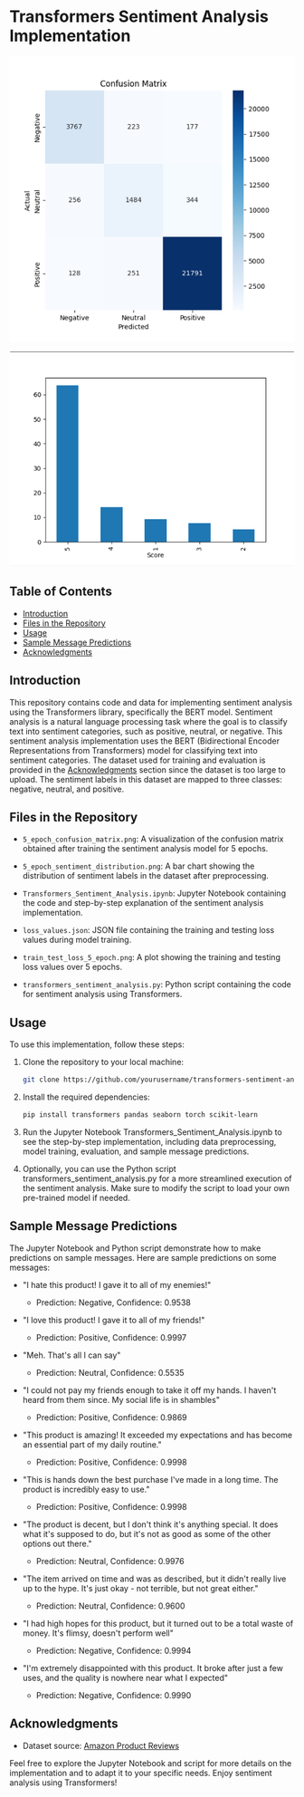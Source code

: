 # Transformers Sentiment Analysis Implementation

![Confusion Matrix](5_epoch_confusion_matrix.png)

![Sentiment Distribution](5_epoch_sentiment_distribution.png)

## Table of Contents

- [Introduction](#introduction)
- [Files in the Repository](#files-in-the-repository)
- [Usage](#usage)
- [Sample Message Predictions](#sample-message-predictions)
- [Acknowledgments](#acknowledgments)

## Introduction
This repository contains code and data for implementing sentiment analysis using the Transformers library, specifically the BERT model. Sentiment analysis is a natural language processing task where the goal is to classify text into sentiment categories, such as positive, neutral, or negative. This sentiment analysis implementation uses the BERT (Bidirectional Encoder Representations from Transformers) model for classifying text into sentiment categories. The dataset used for training and evaluation is provided in the [Acknowledgments](#acknowledgments) section since the dataset is too large to upload. The sentiment labels in this dataset are mapped to three classes: negative, neutral, and positive.

## Files in the Repository

- `5_epoch_confusion_matrix.png`: A visualization of the confusion matrix obtained after training the sentiment analysis model for 5 epochs.

- `5_epoch_sentiment_distribution.png`: A bar chart showing the distribution of sentiment labels in the dataset after preprocessing.

- `Transformers_Sentiment_Analysis.ipynb`: Jupyter Notebook containing the code and step-by-step explanation of the sentiment analysis implementation.

- `loss_values.json`: JSON file containing the training and testing loss values during model training.

- `train_test_loss_5_epoch.png`: A plot showing the training and testing loss values over 5 epochs.

- `transformers_sentiment_analysis.py`: Python script containing the code for sentiment analysis using Transformers.

## Usage

To use this implementation, follow these steps:

1. Clone the repository to your local machine:

   ```bash
   git clone https://github.com/yourusername/transformers-sentiment-analysis.git

2. Install the required dependencies:

   ```bash
   pip install transformers pandas seaborn torch scikit-learn

3.  Run the Jupyter Notebook Transformers_Sentiment_Analysis.ipynb to see the step-by-step implementation, including data preprocessing, model training, evaluation, and sample message predictions.

4.  Optionally, you can use the Python script transformers_sentiment_analysis.py for a more streamlined execution of the sentiment analysis. Make sure to modify the script to load your own pre-trained model if needed.

## Sample Message Predictions

The Jupyter Notebook and Python script demonstrate how to make predictions on sample messages. Here are sample predictions on some messages:

- "I hate this product! I gave it to all of my enemies!"
  - Prediction: Negative, Confidence: 0.9538

- "I love this product! I gave it to all of my friends!"
  - Prediction: Positive, Confidence: 0.9997

- "Meh. That's all I can say"
  - Prediction: Neutral, Confidence: 0.5535

- "I could not pay my friends enough to take it off my hands. I haven't heard from them since. My social life is in shambles"
  - Prediction: Positive, Confidence: 0.9869

- "This product is amazing! It exceeded my expectations and has become an essential part of my daily routine."
  - Prediction: Positive, Confidence: 0.9998

- "This is hands down the best purchase I've made in a long time. The product is incredibly easy to use."
  - Prediction: Positive, Confidence: 0.9998

- "The product is decent, but I don't think it's anything special. It does what it's supposed to do, but it's not as good as some of the other options out there."
  - Prediction: Neutral, Confidence: 0.9976

- "The item arrived on time and was as described, but it didn't really live up to the hype. It's just okay - not terrible, but not great either."
  - Prediction: Neutral, Confidence: 0.9600

- "I had high hopes for this product, but it turned out to be a total waste of money. It's flimsy, doesn't perform well"
  - Prediction: Negative, Confidence: 0.9994

- "I'm extremely disappointed with this product. It broke after just a few uses, and the quality is nowhere near what I expected"
  - Prediction: Negative, Confidence: 0.9990

## Acknowledgments

- Dataset source: [Amazon Product Reviews](https://www.kaggle.com/datasets/arhamrumi/amazon-product-reviews)
  
Feel free to explore the Jupyter Notebook and script for more details on the implementation and to adapt it to your specific needs. Enjoy sentiment analysis using Transformers!

